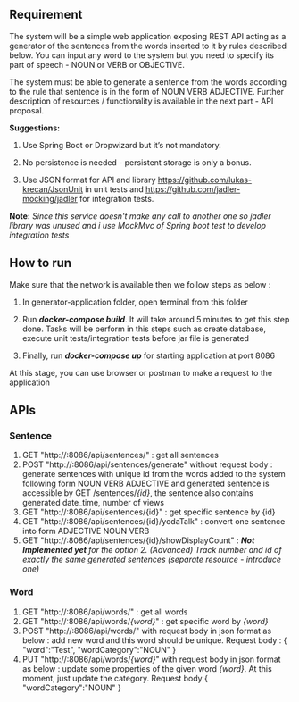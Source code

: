 ## Requirement

The system will be a simple web application exposing REST API acting as a generator of the sentences from the words inserted to it by rules described below. You can input any word to the system but you need to specify its part of speech - NOUN or VERB or OBJECTIVE.

The system must be able to generate a sentence from the words according to the rule that sentence is in the form of NOUN VERB ADJECTIVE. Further description of resources / functionality is available in the next part - API proposal.

**Suggestions:** 
  1. Use Spring Boot or Dropwizard but it’s not mandatory.

  2. No persistence is needed -  persistent storage is only a bonus.
            
  3. Use JSON format for API and library https://github.com/lukas-krecan/JsonUnit in unit tests and https://github.com/jadler-mocking/jadler for integration tests. 

**Note:** _Since this service doesn't make any call to another one so jadler library was unused and i use MockMvc of Spring boot test to develop integration tests_

## How to run
Make sure that the network is available then we follow steps as below : 

  1. In generator-application folder, open terminal from this folder

  2. Run **_docker-compose build_**. It will take around 5 minutes to get this step done. 
     Tasks will be perform in this steps such as create database, execute unit tests/integration tests before jar file is generated

  3. Finally, run **_docker-compose up_** for starting application at port 8086

At this stage, you can use browser or postman to make a request to the application

## APIs 

  ### Sentence
  
  1. GET \"http://<host>:8086/api/sentences/\" : get all sentences
  2. POST \"http://<host>:8086/api/sentences/generate\" without request body : generate sentences with unique id from the words added to the system following form NOUN VERB ADJECTIVE and generated sentence is accessible by GET /sentences/_{id}_, the sentence also contains generated date_time, number of views
  3. GET \"http://<host>:8086/api/sentences/{id}\" : get specific sentence by {id}
  4. GET \"http://<host>:8086/api/sentences/{id}/yodaTalk\" : convert one sentence into form ADJECTIVE NOUN VERB
  5. GET \"http://<host>:8086/api/sentences/{id}/showDisplayCount\" : _**Not Implemented yet** for the option 2. (Advanced) Track number and id of exactly the same generated sentences (separate resource - introduce one)_ 
  
  ### Word
  
  1. GET \"http://<host>:8086/api/words/\" : get all words
  2. GET \"http://<host>:8086/api/words/_{word}_\" : get specific word by _{word}_
  3. POST \"http://<host>:8086/api/words/\" with request body in json format as below : add new word and this word should be unique.
  Request body :
  {
  	\"word\":\"Test\",
    \"wordCategory\":\"NOUN\"
  }
  4. PUT \"http://<host>:8086/api/words/_{word}_\" with request body in json format as below : update some properties of the given word _{word}_. At this moment, just update the category.
  Request body
  {
      \"wordCategory\":\"NOUN\"
  }
